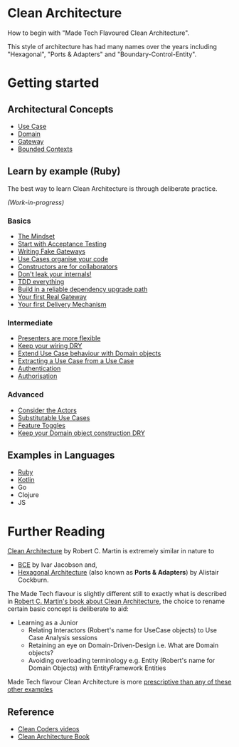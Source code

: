 # Clean Architecture

How to begin with "Made Tech Flavoured Clean Architecture". 

This style of architecture has had many names over the years including "Hexagonal", "Ports & Adapters" and "Boundary-Control-Entity".

# Getting started

## Architectural Concepts

* [Use Case](use_case.md)
* [Domain](domain.md)
* [Gateway](gateway.md)
* [Bounded Contexts](bounded_contexts.md)

## Learn by example (Ruby)

The best way to learn Clean Architecture is through deliberate practice.

*(Work-in-progress)*

### Basics

* [The Mindset](learn/the-mindset.md)
* [Start with Acceptance Testing](learn/basics/start-with-acceptance.md)
* [Writing Fake Gateways](learn/basics/fake-gateways.md)
* [Use Cases organise your code](learn/basics/use-cases-organise.md)
* [Constructors are for collaborators](learn/basics/constructors-for-collaborators.md)
* [Don't leak your internals!](learn/basics/do-not-leak-your-internals.md)
* [TDD everything](learn/basics/tdd-everything.md)
* [Build in a reliable dependency upgrade path](learn/basics/reliable-dependencies.md)
* [Your first Real Gateway](learn/basics/gateway-101.md)
* [Your first Delivery Mechanism](learn/basics/delivery-mechanism-101.md)

### Intermediate

* [Presenters are more flexible](learn/intermediate/flexible-presenters.md)
* [Keep your wiring DRY](learn/intermediate/keep-your-wiring-DRY.md)
* [Extend Use Case behaviour with Domain objects](learn/intermediate/extend-with-domain.md)
* [Extracting a Use Case from a Use Case](learn/intermediate/extract-use-case-from-another.md) 
* [Authentication](learn/intermediate/authentication.md)
* [Authorisation](learn/intermediate/authorisation.md)

### Advanced

* [Consider the Actors](learn/advanced/consider-the-actors.md)
* [Substitutable Use Cases](learn/advanced/substitutable-use-cases.md)
* [Feature Toggles](learn/advanced/feature-toggles.md)
* [Keep your Domain object construction DRY](learn/advanced/keep-your-domain-object-construction-dry.md) 

## Examples in Languages

* [Ruby](ruby/README.md)
* [Kotlin](kotlin/README.md)
* Go 
* Clojure
* JS

# Further Reading

[Clean Architecture](https://8thlight.com/blog/uncle-bob/2012/08/13/the-clean-architecture.html) by Robert C. Martin is extremely similar in nature to 

* [BCE](https://www.amazon.com/Object-Oriented-Software-Engineering-Approach/dp/0201544350) by Ivar Jacobson and,
* [Hexagonal Architecture](http://alistair.cockburn.us/Hexagonal+architecture) (also known as **Ports & Adapters**) by Alistair Cockburn.

The Made Tech flavour is slightly different still to exactly what is described in [Robert C. Martin's book about Clean Architecture](https://www.amazon.co.uk/Clean-Architecture-Craftsmans-Software-Structure/dp/0134494164), the choice to rename certain basic concept is deliberate to aid:

- Learning as a Junior 
  - Relating Interactors (Robert's name for UseCase objects) to Use Case Analysis sessions
  - Retaining an eye on Domain-Driven-Design i.e. What are Domain objects?
  - Avoiding overloading terminology e.g. Entity (Robert's name for Domain Objects) with EntityFramework Entities

Made Tech flavour Clean Architecture is more [prescriptive than any of these other examples](learn/practicality.md)

## Reference

* [Clean Coders videos](https://cleancoders.com/videos/clean-code)
* [Clean Architecture Book](https://www.amazon.co.uk/Clean-Architecture-Craftsmans-Software-Structure/dp/0134494164/)

